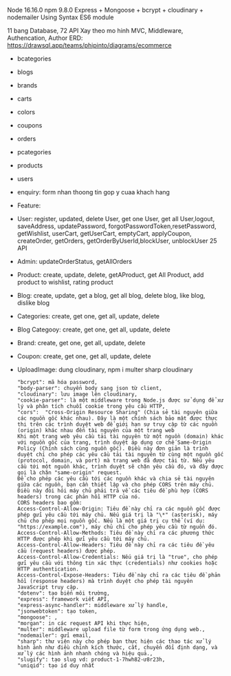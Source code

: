 Node 16.16.0 npm 9.8.0
Express + Mongoose + bcrypt + cloudinary + nodemailer
Using Syntax ES6 module

11 bang Database, 72 API
Xay theo mo hinh MVC, Middleware, Authencation, Author
ERD: https://drawsql.app/teams/phipinto/diagrams/ecommerce

-   bcategories
-   blogs
-   brands
-   carts
-   colors
-   coupons
-   orders
-   pcategories
-   products
-   users
-   enquiry: form nhan thoong tin gop y cuaa khach hang

-   Feature:
-   User: register, updated, delete User, get one User, get all User,logout, saveAddress, updatePassword, forgotPasswordToken,resetPassword, getWishlist, userCart, getUserCart, emptyCart, applyCoupon, createOrder, getOrders, getOrderByUserId,blockUser, unblockUser 25 API
-   Admin: updateOrderStatus, getAllOrders
-   Product: create, update, delete, getAProduct, get All Product, add product to wishlist, rating product
-   Blog: create, update, get a blog, get all blog, delete blog, like blog, dislike blog
-   Categories: create, get one, get all, update, delete
-   Blog Categooy: create, get one, get all, update, delete
-   Brand: create, get one, get all, update, delete
-   Coupon: create, get one, get all, update, delete
-   UploadImage: dung cloudinary, npm i multer sharp cloudinary

        "bcrypt": mã hóa password,
        "body-parser": chuyển body sang json từ client,
        "cloudinary": lưu image lên cloudinary,
        "cookie-parser": là một middleware trong Node.js được sử dụng để xử lý và phân tích chuỗi cookie trong yêu cầu HTTP,
        "cors":  "Cross-Origin Resource Sharing" (Chia sẻ tài nguyên giữa các nguồn gốc khác nhau). Đây là một chính sách bảo mật được thực thi trên các trình duyệt web để giới hạn sự truy cập từ các nguồn (origin) khác nhau đến tài nguyên của một trang web
        Khi một trang web yêu cầu tải tài nguyên từ một nguồn (domain) khác với nguồn gốc của trang, trình duyệt áp dụng cơ chế Same-Origin Policy (Chính sách cùng nguồn gốc). Điều này đơn giản là trình duyệt chỉ cho phép các yêu cầu tải tài nguyên từ cùng một nguồn gốc (protocol, domain, và port) mà trang web đã được tải từ. Nếu yêu cầu tới một nguồn khác, trình duyệt sẽ chặn yêu cầu đó, và đây được gọi là chặn "same-origin" request.
        Để cho phép các yêu cầu tới các nguồn khác và chia sẻ tài nguyên giữa các nguồn, bạn cần thiết lập và cho phép CORS trên máy chủ. Điều này đòi hỏi máy chủ phải trả về các tiêu đề phù hợp (CORS headers) trong các phản hồi HTTP của nó.
        CORS headers bao gồm:
        Access-Control-Allow-Origin: Tiêu đề này chỉ ra các nguồn gốc được phép gửi yêu cầu tới máy chủ. Nếu giá trị là "\*" (asterisk), máy chủ cho phép mọi nguồn gốc. Nếu là một giá trị cụ thể (ví dụ: "https://example.com"), máy chủ chỉ cho phép yêu cầu từ nguồn đó.
        Access-Control-Allow-Methods: Tiêu đề này chỉ ra các phương thức HTTP được phép khi gửi yêu cầu tới máy chủ.
        Access-Control-Allow-Headers: Tiêu đề này chỉ ra các tiêu đề yêu cầu (request headers) được phép.
        Access-Control-Allow-Credentials: Nếu giá trị là "true", cho phép gửi yêu cầu với thông tin xác thực (credentials) như cookies hoặc HTTP authentication.
        Access-Control-Expose-Headers: Tiêu đề này chỉ ra các tiêu đề phản hồi (response headers) mà trình duyệt cho phép tài nguyên JavaScript truy cập.
        "dotenv": tạo biến môi trường,
        "express": framework viết API,
        "express-async-handler": middleware xử lý handle,
        "jsonwebtoken": tạo token,
        "mongoose": ,
        "morgan": in các request API khi thực hiện,
        "multer": middleware upload file từ form trong ứng dụng web.,
        "nodemailer": gửi email,
        "sharp": thư viện này cho phép bạn thực hiện các thao tác xử lý hình ảnh như điều chỉnh kích thước, cắt, chuyển đổi định dạng, và xử lý các hình ảnh nhanh chóng và hiệu quả.,
        "slugify": tạo slug vd: product-1-7hwh82-ư8r23h,
        "uniqid": tạo id duy nhất
